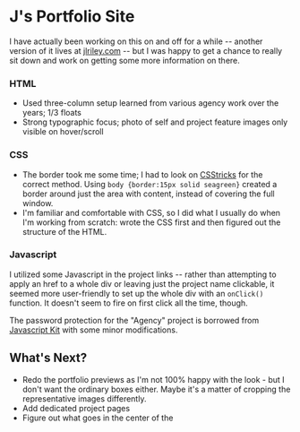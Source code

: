 # J's Portfolio Site

I have actually been working on this on and off for a while -- another version of it lives at [jlriley.com](http://jlriley.com) -- but I was happy to get a chance to really sit down and work on getting some more information on there.

### HTML

- Used three-column setup learned from various agency work over the years; 1/3 floats
- Strong typographic focus; photo of self and project feature images only visible on hover/scroll


### CSS

- The border took me some time; I had to look on [CSStricks](https://css-tricks.com/body-border/) for the correct method. Using `body {border:15px solid seagreen}` created a border around just the area with content, instead of covering the full window.
- I'm familiar and comfortable with CSS, so I did what I usually do when I'm working from scratch: wrote the CSS first and then figured out the structure of the HTML.


### Javascript

I utilized some Javascript in the project links -- rather than attempting to apply an href to a whole div or leaving just the project name clickable, it seemed more user-friendly to set up the whole div with an `onClick()` function. It doesn't seem to fire on first click all the time, though.

The password protection for the "Agency" project is borrowed from [Javascript Kit](http://www.javascriptkit.com/script/cut10.shtml) with some minor modifications.

## What's Next?

- Redo the portfolio previews as I'm not 100% happy with the look - but I don't want the ordinary boxes either. Maybe it's a matter of cropping the representative images differently.
- Add dedicated project pages
- Figure out what goes in the center of the